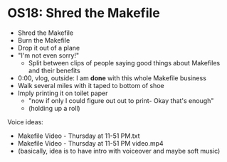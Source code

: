 # OS18: Shred the Makefile

- Shred the Makefile
- Burn the Makefile
- Drop it out of a plane
- "I'm not even sorry!"
	- Split between clips of people saying good things about Makefiles and their benefits
- 0:00, vlog, outside: I am **done** with this whole Makefile business
- Walk several miles with it taped to bottom of shoe
- Imply printing it on toilet paper
	- "now if only I could figure out out to print- Okay that's enough"
	- (holding up a roll)

Voice ideas:
- Makefile Video - Thursday at 11-51 PM.txt
- Makefile Video - Thursday at 11-51 PM video.mp4
- (basically, idea is to have intro with voiceover and maybe soft music)
